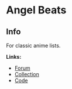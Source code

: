 # Angel Beats

## Info

For classic anime lists.

**Links:**
- [Forum](https://myanimelist.net/forum/?topicid=618961)
- [Collection](https://myanimelist.net/forum/?topicid=318587)
- [Code](https://controlc.com/cf56abe2)